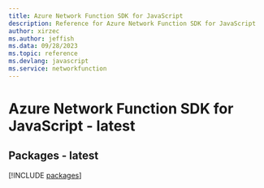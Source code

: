 ```yaml
---
title: Azure Network Function SDK for JavaScript
description: Reference for Azure Network Function SDK for JavaScript
author: xirzec
ms.author: jeffish
ms.data: 09/28/2023
ms.topic: reference
ms.devlang: javascript
ms.service: networkfunction
---
```

# Azure Network Function SDK for JavaScript - latest
## Packages - latest
[!INCLUDE [packages](network-function-index.md)]